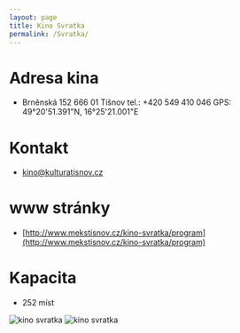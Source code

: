 ```yaml
---
layout: page
title: Kino Svratka
permalink: /Svratka/
---
```


# Adresa kina
- Brněnská 152
666 01 Tišnov
tel.: +420 549 410 046
GPS: 49°20'51.391"N, 16°25'21.001"E

# Kontakt
- kino@kulturatisnov.cz

# www stránky
- [http://www.mekstisnov.cz/kino-svratka/program](http://www.mekstisnov.cz/kino-svratka/program)

# Kapacita
- 252 míst

![kino svratka](/learn-jekyll/images/tisnov-kino-svratka.jpg)
![kino svratka](/learn-jekyll/images/kino-svratka.jpg)

